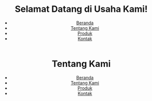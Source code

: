 <!DOCTYPE html>
<html lang="id">
<head>
    <meta charset="UTF-8">
    <meta name="viewport" content="width=device-width, initial-scale=1.0">
    <title>Usaha Kami</title>
    <link rel="stylesheet" href="style.css">
</head>
<body>
    <header>
        <h1>Selamat Datang di Usaha Kami!</h1>
        <nav>
            <ul>
                <li><a href="index.html">Beranda</a></li>
                <li><a href="about.html">Tentang Kami</a></li>
                <li><a href="products.html">Produk</a></li>
                <li><a href="contact.html">Kontak</a></li>
            </ul>
        </nav>
    </header>
<!DOCTYPE html>
<html lang="id">
<head>
    <meta charset="UTF-8">
    <meta name="viewport" content="width=device-width, initial-scale=1.0">
    <title>Tentang Kami</title>
    <link rel="stylesheet" href="style.css">
</head>
<body>
    <header>
        <h1>Tentang Kami</h1>
        <nav>
            <ul>
                <li><a href="index.html">Beranda</a></li>
                <li><a href="about.html">Tentang Kami</a></li>
                <li><a href="products.html">Produk</a></li>
                <li><a href="contact.html">Kontak</a></li>
            </ul>
        </nav>
    </header>
